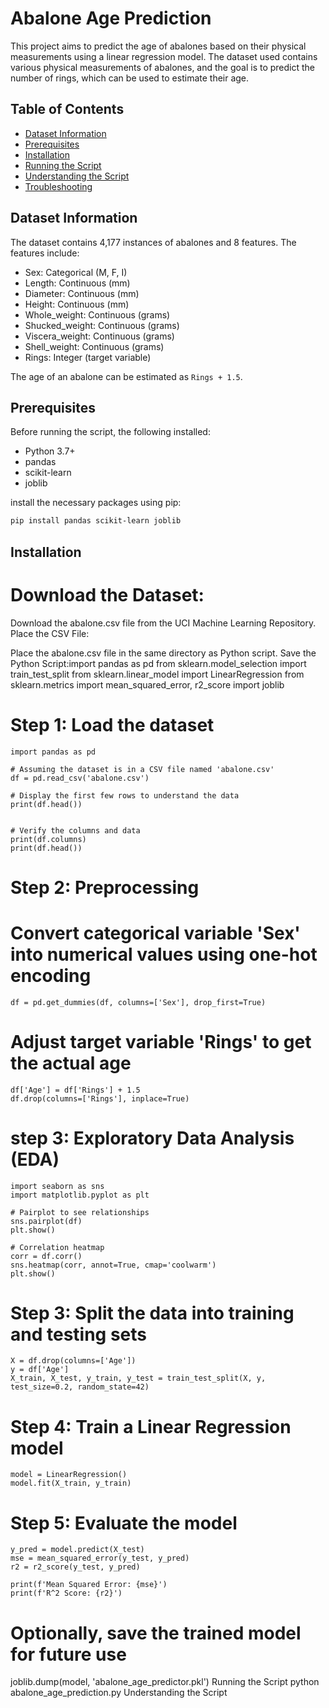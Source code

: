 # Abalone Age Prediction

This project aims to predict the age of abalones based on their physical measurements using a linear regression model. The dataset used contains various physical measurements of abalones, and the goal is to predict the number of rings, which can be used to estimate their age.

## Table of Contents
- [Dataset Information](#dataset-information)
- [Prerequisites](#prerequisites)
- [Installation](#installation)
- [Running the Script](#running-the-script)
- [Understanding the Script](#understanding-the-script)
- [Troubleshooting](#troubleshooting)

## Dataset Information

The dataset contains 4,177 instances of abalones and 8 features. The features include:
- Sex: Categorical (M, F, I)
- Length: Continuous (mm)
- Diameter: Continuous (mm)
- Height: Continuous (mm)
- Whole_weight: Continuous (grams)
- Shucked_weight: Continuous (grams)
- Viscera_weight: Continuous (grams)
- Shell_weight: Continuous (grams)
- Rings: Integer (target variable)

The age of an abalone can be estimated as `Rings + 1.5`.

## Prerequisites

Before running the script, the following installed:
- Python 3.7+
- pandas
- scikit-learn
- joblib

install the necessary packages using pip:
```sh
pip install pandas scikit-learn joblib
```
## Installation
# Download the Dataset:

Download the abalone.csv file from the UCI Machine Learning Repository.
Place the CSV File:

Place the abalone.csv file in the same directory as Python script.
Save the Python Script:import pandas as pd
from sklearn.model_selection import train_test_split
from sklearn.linear_model import LinearRegression
from sklearn.metrics import mean_squared_error, r2_score
import joblib

# Step 1: Load the dataset
```
import pandas as pd

# Assuming the dataset is in a CSV file named 'abalone.csv'
df = pd.read_csv('abalone.csv')

# Display the first few rows to understand the data
print(df.head())


# Verify the columns and data
print(df.columns)
print(df.head())
```
# Step 2: Preprocessing
# Convert categorical variable 'Sex' into numerical values using one-hot encoding
```
df = pd.get_dummies(df, columns=['Sex'], drop_first=True)
```
# Adjust target variable 'Rings' to get the actual age
```
df['Age'] = df['Rings'] + 1.5
df.drop(columns=['Rings'], inplace=True)
```
# step 3: Exploratory Data Analysis (EDA)
```
import seaborn as sns
import matplotlib.pyplot as plt

# Pairplot to see relationships
sns.pairplot(df)
plt.show()

# Correlation heatmap
corr = df.corr()
sns.heatmap(corr, annot=True, cmap='coolwarm')
plt.show()
```
# Step 3: Split the data into training and testing sets
```
X = df.drop(columns=['Age'])
y = df['Age']
X_train, X_test, y_train, y_test = train_test_split(X, y, test_size=0.2, random_state=42)
```
# Step 4: Train a Linear Regression model
```
model = LinearRegression()
model.fit(X_train, y_train)
```
# Step 5: Evaluate the model
```
y_pred = model.predict(X_test)
mse = mean_squared_error(y_test, y_pred)
r2 = r2_score(y_test, y_pred)

print(f'Mean Squared Error: {mse}')
print(f'R^2 Score: {r2}')
```
# Optionally, save the trained model for future use
joblib.dump(model, 'abalone_age_predictor.pkl')
Running the Script
python abalone_age_prediction.py
Understanding the Script


